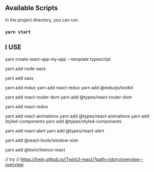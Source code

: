 ## Available Scripts

In the project directory, you can run:

### `yarn start`

## I USE

yarn create react-app my-app --template typescript

yarn add node-sass

yarn add sass

yarn add redux
yarn add react-redux
yarn add @reduxjs/toolkit

yarn add react-router-dom
yarn add @types/react-router-dom

yarn add react-redux

yarn add react-animations
yarn add @types/react-animations
yarn add styled-components
yarn add @types/styled-components

yarn add react-alert
yarn add @types/react-alert

yarn add @react-hook/window-size

yarn add @itwin/itwinui-react

// try
// https://itwin.github.io/iTwinUI-react/?path=/story/overview--overview
